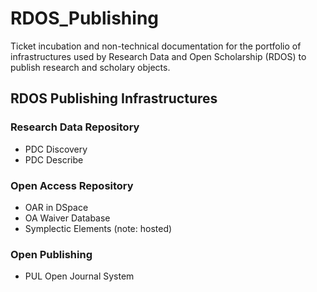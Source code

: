 # RDOS_Publishing
Ticket incubation and non-technical documentation for the portfolio of infrastructures used by Research Data and Open Scholarship (RDOS) to publish research and scholary objects.  

## RDOS Publishing Infrastructures

### Research Data Repository
- PDC Discovery
- PDC Describe

### Open Access Repository
- OAR in DSpace
- OA Waiver Database
- Symplectic Elements (note: hosted)

### Open Publishing
- PUL Open Journal System
